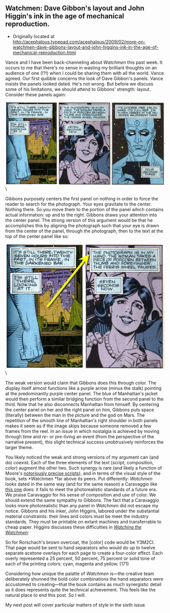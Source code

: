 ## Watchmen: Dave Gibbon's layout and John Higgin's ink in the age of mechanical reproduction.

 * Originally located at http://acephalous.typepad.com/acephalous/2009/02/more-on-watchmen-dave-gibbons-layout-and-john-higgins-ink-in-the-age-of-mechanical-reproduction.html

Vance and I have been back-channeling about *Watchmen* this past week.  It occurs to me that there's no sense in wasting my brilliant thoughts on an audience of one (!?!) when I could be sharing them with all the world.  Vance agreed.  Our first quibble concerns the look of Dave Gibbon's panels.  Vance insists the panels looked dated.  He's not wrong.  But before we discuss some of his limitations, we should attend to Gibbons' strength: layout.  Consider these panels again:

![6a00d8341c2df453ef01116885f501970c](../../images/comics/watchmen-2/6a00d8341c2df453ef01116885f501970c.jpg)\ 

Gibbons purposely centers the first panel on nothing in order to force the reader to search for the photograph.  Your eyes gravitate to the center.  Nothing there.  So you move them to the portion of the panel which contains actual information: up and to the right.  Gibbons draws your attention into the center panel.  The strong version of this argument would be that he accomplishes this by aligning the photograph such that your eye is drawn from the center of the panel, through the photograph, then to the text at the top of the center panel like so:

![6a00d8341c2df453ef011278fb13a428a4](../../images/comics/watchmen-2/6a00d8341c2df453ef011278fb13a428a4.jpg)\ 

The weak version would claim that Gibbons does this through color.  The display itself almost functions like a purple arrow (minus the stalk) pointing at the predominantly purple center panel.  The blue of Manhattan's jacket would then perform a similar bridging function from the second panel to the third.  Note that he also disconnects Manhattan from himself.  By centering the center panel on her and the right panel on him, Gibbons puts space (literally) between the man in the picture and the god on Mars.  The repetition of the smooth line of Manhattan's right shoulder in both panels makes it seem as if the image skips because someone removed a few frames from the reel.  In an issue in which nostalgia is achieved by moving through time and *re*- or *pre*-living an event (from the perspective of the narrative present), this slight technical success unobtrusively reinforces the larger theme.  

You likely noticed the weak and strong versions of my argument can (and do) coexist.  Each of the three elements of the text (script, composition, color) augment the other two.  Such synergy is rare (and likely a function of Moore's [notoriously precise scripts](http://acephalous.typepad.com/acephalous/2009/01/teaching-the-overdetermined-image-.html)), and in terms of the visual style of the book, sets *Watchmen *far above its peers.  Put differently: *Watchmen* looks dated in the same way (and for the same reason) a Caravaggio like [this one](http://www.myfreewallpapers.net/artistic/wallpapers/caravaggio-the-calling-of-saint-matthew.jpg) does: it fails to meet the photorealistic standards of a future era.  We praise Caravaggio for his sense of composition and use of color.  We should extend the same sympathy to Gibbons.  The fact that a Caravaggio looks more photorealistic than any panel in *Watchmen* did not escape my notice. Gibbons and his inker, John Higgins, labored under the substantial material constraints: their lines and colors must be meet the industry standards. They must be printable on extant machines and transferrable to cheap paper. Higgins discusses these difficulties in *[Watching the Watchmen](http://www.amazon.com/exec/obidos/ASIN/1848560419/diesekoschmar-20)*:

So for Rorschach's brown overcoat, the [color] code would be Y3M2CI.  That page would be sent to hand separators who would do up to twelve separate acetone overlays for each page to create a four-color effect.  Each overly represented a 25 percent, 50 percent, 75 percent or solid tone of each of the printing colors: cyan, magenta and yellow. (171)

Considering how unique the palatte of *Watchmen* is—the creative team deliberately shunned the bold color combinations the hand separators were accustomed to creating—that the book contains as much synergistic detail as it does represents quite the technical achievement. This feels like the natural place to end this post.  So I will.  

My next post will cover particular matters of style in the sixth issue.  
